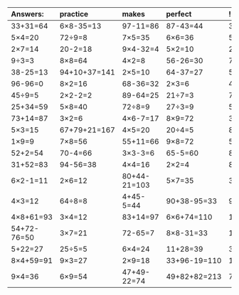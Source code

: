 | Answers: | practice | makes | perfect | ! |
| :--- | :--- | :--- | :--- | :--- |
| 33+31=64 | 6×8-35=13 | 97-11=86 | 87-43=44 | 3×5+46=61 | 
| 5×4=20 | 72÷9=8 | 7×5=35 | 6×6=36 | 50+85+98=233 | 
| 2×7=14 | 20-2=18 | 9×4-32=4 | 5×2=10 | 2×2-1=3 | 
| 9÷3=3 | 8×8=64 | 4×2=8 | 56-26=30 | 7×9=63 | 
| 38-25=13 | 94+10+37=141 | 2×5=10 | 64-37=27 | 53+52-26=79 | 
| 96-96=0 | 8×2=16 | 68-36=32 | 2×3=6 | 4×7=28 | 
| 45÷9=5 | 2×2-2=2 | 89-64=25 | 21÷7=3 | 7×4=28 | 
| 25+34=59 | 5×8=40 | 72÷8=9 | 27÷3=9 | 50-8=42 | 
| 73+14=87 | 3×2=6 | 4×6-7=17 | 8×9=72 | 3×8=24 | 
| 5×3=15 | 67+79+21=167 | 4×5=20 | 20÷4=5 | 8×4-21=11 | 
| 1×9=9 | 7×8=56 | 55+11=66 | 9×8=72 | 5×9=45 | 
| 52+2=54 | 70-4=66 | 3×3-3=6 | 65-5=60 | 85+45-73=57 | 
| 31+52=83 | 94-56=38 | 4×4=16 | 2×2=4 | 8×5=40 | 
| 6×2-1=11 | 2×6=12 | 80+44-21=103 | 5×7=35 | 3×1=3 | 
| 4×3=12 | 64÷8=8 | 4+45-5=44 | 90+38-95=33 | 92+57+15=164 | 
| 4×8+61=93 | 3×4=12 | 83+14=97 | 6×6+74=110 | 16÷2=8 | 
| 54+72-76=50 | 3×7=21 | 72-65=7 | 8×8-31=33 | 17+29=46 | 
| 5+22=27 | 25÷5=5 | 6×4=24 | 11+28=39 | 3×5=15 | 
| 8×4+59=91 | 9×3=27 | 2×9=18 | 33+96-19=110 | 1×7=7 | 
| 9×4=36 | 6×9=54 | 47+49-22=74 | 49+82+82=213 | 78-51=27 | 
